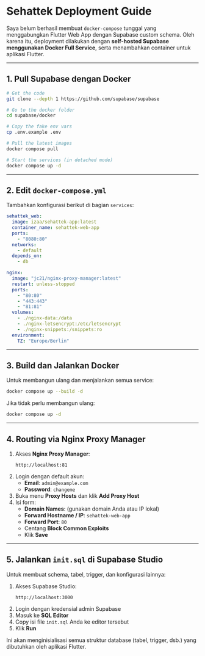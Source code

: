 # Sehattek Deployment Guide

Saya belum berhasil membuat `docker-compose` tunggal yang menggabungkan Flutter Web App dengan Supabase custom schema. Oleh karena itu, deployment dilakukan dengan **self-hosted Supabase menggunakan Docker Full Service**, serta menambahkan container untuk aplikasi Flutter.

---

## 1. Pull Supabase dengan Docker

```bash
# Get the code
git clone --depth 1 https://github.com/supabase/supabase

# Go to the docker folder
cd supabase/docker

# Copy the fake env vars
cp .env.example .env

# Pull the latest images
docker compose pull

# Start the services (in detached mode)
docker compose up -d
```

---

## 2. Edit `docker-compose.yml`

Tambahkan konfigurasi berikut di bagian `services`:

```yaml
sehattek_web:
  image: izaa/sehattek-app:latest
  container_name: sehattek-web-app
  ports:
    - "8080:80"
  networks:
    - default
  depends_on:
    - db

nginx:
  image: "jc21/nginx-proxy-manager:latest"
  restart: unless-stopped
  ports:
    - "80:80"
    - "443:443"
    - "81:81"
  volumes:
    - ./nginx-data:/data
    - ./nginx-letsencrypt:/etc/letsencrypt
    - ./nginx-snippets:/snippets:ro
  environment:
    TZ: "Europe/Berlin"
```

---

## 3. Build dan Jalankan Docker

Untuk membangun ulang dan menjalankan semua service:

```bash
docker compose up --build -d
```

Jika tidak perlu membangun ulang:

```bash
docker compose up -d
```

---

## 4. Routing via Nginx Proxy Manager

1. Akses **Nginx Proxy Manager**:
   ```
   http://localhost:81
   ```
2. Login dengan default akun:
   - **Email**: `admin@example.com`
   - **Password**: `changeme`
3. Buka menu **Proxy Hosts** dan klik **Add Proxy Host**
4. Isi form:
   - **Domain Names**: (gunakan domain Anda atau IP lokal)
   - **Forward Hostname / IP**: `sehattek-web-app`
   - **Forward Port**: `80`
   - Centang **Block Common Exploits**
   - Klik **Save**

---

## 5. Jalankan `init.sql` di Supabase Studio

Untuk membuat schema, tabel, trigger, dan konfigurasi lainnya:

1. Akses Supabase Studio:
   ```
   http://localhost:3000
   ```
2. Login dengan kredensial admin Supabase
3. Masuk ke **SQL Editor**
4. Copy isi file `init.sql` Anda ke editor tersebut
5. Klik **Run**

Ini akan menginisialisasi semua struktur database (tabel, trigger, dsb.) yang dibutuhkan oleh aplikasi Flutter.
